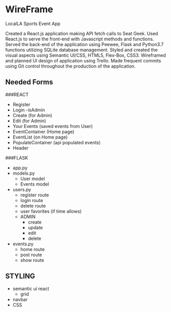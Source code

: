 # WireFrame

LocalLA Sports Event App

Created a React.js application making API fetch calls to Seat Geek.
Used React.js to serve the front-end with Javascript methods and functions.
Served the back-end of the application using Peewee, Flask and Python3.7 functions utilizing SQLite database management.
Styled and created the visual aspects using Semantic UI/CSS, HTML5, Flex-Box, CSS3.
Wireframed and planned UI design of application using Trello.
Made frequent commits using Git control throughout the production of the application.

## Needed Forms
###REACT
- Register
- Login
    -isAdmin
- Create (for Admin)
- Edit (for Admin)
- Your Events (saved events from User)
- EventContainer (Home page)
- EventList (on Home page)
- PopulateContainer (api populated events)
- Header

###FLASK
- app.py
- models.py
    - User model
    - Events model
- users.py
    - register route
    - login route
    - delete route
    - user favorites (if time allows)
    - ADMIN
        - create  
        - update
        - edit
        - delete
- events.py
    - home route
    - post route
    - show route
    
## STYLING
- semantic ui react
    - grid
- navbar
- CSS
